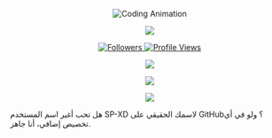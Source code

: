 

<p align="center">
  <img src="https://github.com/demartini/demartini/blob/master/code.gif" alt="Coding Animation">
</p>

<p align="center">
  <img src="https://skillicons.dev/icons?i=linux,git,docker,vscode,github,python,react,nodejs,mongodb,figma,androidstudio,postman" />
</p>

<p align="center">
  <a href="https://github.com/SP-XD?tab=followers">
    <img title="Followers" src="https://img.shields.io/github/followers/SP-XD?color=236ad3&label=Follow&logo=github&style=for-the-badge" />
  </a>
  <a href="https://github.com/SP-XD">
    <img title="Profile Views" src="https://komarev.com/ghpvc/?username=SP-XD&style=for-the-badge&color=blue" />
  </a>
</p>

<p align="center">
  <img src="https://github-readme-stats.vercel.app/api?username=SP-XD&show_icons=true&theme=radical" />
</p>

<p align="center">
  <img src="https://github-readme-streak-stats.herokuapp.com?user=SP-XD&theme=radical&hide_border=false" />
</p>

<p align="center">
  <img src="https://github-readme-stats.vercel.app/api/top-langs/?username=SP-XD&layout=compact&theme=radical" />
</p>

هل تحب أغير اسم المستخدم SP-XD لاسمك الحقيقي على GitHub؟
ولو في أي تخصيص إضافي، أنا جاهز.


